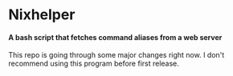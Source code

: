 <h1>Nixhelper</h1>
<h4>A bash script that fetches command aliases from a web server</h4>
This repo is going through some major changes right now. I don't
recommend using this program before first release.
